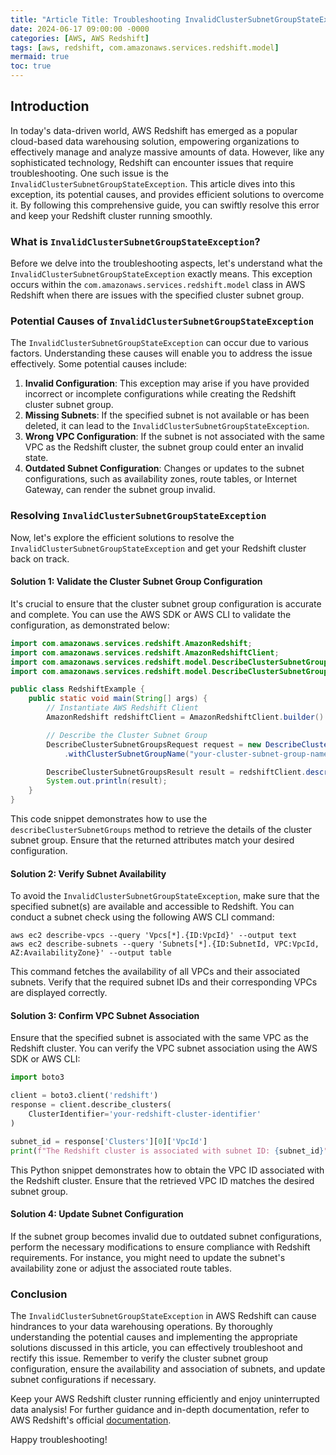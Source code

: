 ```yaml
---
title: "Article Title: Troubleshooting InvalidClusterSubnetGroupStateException in AWS Redshift"
date: 2024-06-17 09:00:00 -0000
categories: [AWS, AWS Redshift]
tags: [aws, redshift, com.amazonaws.services.redshift.model]
mermaid: true
toc: true
---
```



## Introduction
In today's data-driven world, AWS Redshift has emerged as a popular cloud-based data warehousing solution, empowering organizations to effectively manage and analyze massive amounts of data. However, like any sophisticated technology, Redshift can encounter issues that require troubleshooting. One such issue is the `InvalidClusterSubnetGroupStateException`. This article dives into this exception, its potential causes, and provides efficient solutions to overcome it. By following this comprehensive guide, you can swiftly resolve this error and keep your Redshift cluster running smoothly.

### What is `InvalidClusterSubnetGroupStateException`?
Before we delve into the troubleshooting aspects, let's understand what the `InvalidClusterSubnetGroupStateException` exactly means. This exception occurs within the `com.amazonaws.services.redshift.model` class in AWS Redshift when there are issues with the specified cluster subnet group.

### Potential Causes of `InvalidClusterSubnetGroupStateException`
The `InvalidClusterSubnetGroupStateException` can occur due to various factors. Understanding these causes will enable you to address the issue effectively. Some potential causes include:

1. **Invalid Configuration**: This exception may arise if you have provided incorrect or incomplete configurations while creating the Redshift cluster subnet group.
2. **Missing Subnets**: If the specified subnet is not available or has been deleted, it can lead to the `InvalidClusterSubnetGroupStateException`.
3. **Wrong VPC Configuration**: If the subnet is not associated with the same VPC as the Redshift cluster, the subnet group could enter an invalid state.
4. **Outdated Subnet Configuration**: Changes or updates to the subnet configurations, such as availability zones, route tables, or Internet Gateway, can render the subnet group invalid.

### Resolving `InvalidClusterSubnetGroupStateException`
Now, let's explore the efficient solutions to resolve the `InvalidClusterSubnetGroupStateException` and get your Redshift cluster back on track.

#### Solution 1: Validate the Cluster Subnet Group Configuration
It's crucial to ensure that the cluster subnet group configuration is accurate and complete. You can use the AWS SDK or AWS CLI to validate the configuration, as demonstrated below:

```java
import com.amazonaws.services.redshift.AmazonRedshift;
import com.amazonaws.services.redshift.AmazonRedshiftClient;
import com.amazonaws.services.redshift.model.DescribeClusterSubnetGroupsRequest;
import com.amazonaws.services.redshift.model.DescribeClusterSubnetGroupsResult;

public class RedshiftExample {
    public static void main(String[] args) {
        // Instantiate AWS Redshift Client
        AmazonRedshift redshiftClient = AmazonRedshiftClient.builder().build();

        // Describe the Cluster Subnet Group
        DescribeClusterSubnetGroupsRequest request = new DescribeClusterSubnetGroupsRequest()
            .withClusterSubnetGroupName("your-cluster-subnet-group-name");

        DescribeClusterSubnetGroupsResult result = redshiftClient.describeClusterSubnetGroups(request);
        System.out.println(result);
    }
}
```
This code snippet demonstrates how to use the `describeClusterSubnetGroups` method to retrieve the details of the cluster subnet group. Ensure that the returned attributes match your desired configuration.

#### Solution 2: Verify Subnet Availability
To avoid the `InvalidClusterSubnetGroupStateException`, make sure that the specified subnet(s) are available and accessible to Redshift. You can conduct a subnet check using the following AWS CLI command:

```
aws ec2 describe-vpcs --query 'Vpcs[*].{ID:VpcId}' --output text
aws ec2 describe-subnets --query 'Subnets[*].{ID:SubnetId, VPC:VpcId, AZ:AvailabilityZone}' --output table
```
This command fetches the availability of all VPCs and their associated subnets. Verify that the required subnet IDs and their corresponding VPCs are displayed correctly.

#### Solution 3: Confirm VPC Subnet Association
Ensure that the specified subnet is associated with the same VPC as the Redshift cluster. You can verify the VPC subnet association using the AWS SDK or AWS CLI:

```python
import boto3

client = boto3.client('redshift')
response = client.describe_clusters(
    ClusterIdentifier='your-redshift-cluster-identifier'
)

subnet_id = response['Clusters'][0]['VpcId']
print(f"The Redshift cluster is associated with subnet ID: {subnet_id}")
```

This Python snippet demonstrates how to obtain the VPC ID associated with the Redshift cluster. Ensure that the retrieved VPC ID matches the desired subnet group.

#### Solution 4: Update Subnet Configuration
If the subnet group becomes invalid due to outdated subnet configurations, perform the necessary modifications to ensure compliance with Redshift requirements. For instance, you might need to update the subnet's availability zone or adjust the associated route tables.

### Conclusion
The `InvalidClusterSubnetGroupStateException` in AWS Redshift can cause hindrances to your data warehousing operations. By thoroughly understanding the potential causes and implementing the appropriate solutions discussed in this article, you can effectively troubleshoot and rectify this issue. Remember to verify the cluster subnet group configuration, ensure the availability and association of subnets, and update subnet configurations if necessary.

Keep your AWS Redshift cluster running efficiently and enjoy uninterrupted data analysis! For further guidance and in-depth documentation, refer to AWS Redshift's official [documentation](https://docs.aws.amazon.com/redshift/latest/APIReference/ErrorMessages.html).

Happy troubleshooting!

